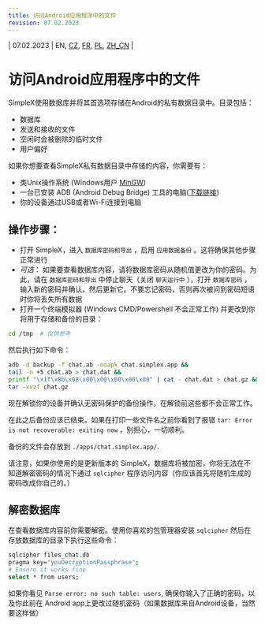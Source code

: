 ```yaml
---
title: 访问Android应用程序中的文件
revision: 07.02.2023
---
```


| 07.02.2023 | EN, [CZ](/docs/lang/cs/ANDROID.md), [FR](/docs/lang/fr/ANDROID.md), [PL](/docs/lang/pl/ANDROID.md), [ZH_CN](/docs/lang/cn/ANDROID.md) |

# 访问Android应用程序中的文件

SimpleX使用数据库并将其首选项存储在Android的私有数据目录中。目录包括：
- 数据库
- 发送和接收的文件
- 空闲时会被删除的临时文件
- 用户偏好

如果你想要查看SimpleX私有数据目录中存储的内容，你需要有：
- 类Unix操作系统 (Windows用户 [MinGW](https://www.mingw-w64.org/downloads/))
- 一台已安装 ADB (Android Debug Bridge) 工具的电脑([下载链接](https://developer.android.com/studio/releases/platform-tools))
- 你的设备通过USB或者Wi-Fi连接到电脑

## 操作步骤：

- 打开 SimpleX，进入 `数据库密码和导出` ，启用 `应用数据备份` 。这将确保其他步骤正常进行
- _可选_： 如果要查看数据库内容，请将数据库密码从随机值更改为你的密码。为此，请在 `数据库密码和导出` 中停止聊天（关闭 `聊天运行中` ），打开 `数据库密码` ，输入新的密码并确认，然后更新它。不要忘记密码，否则再次被问到密码短语时你将丢失所有数据
- 打开一个终端模拟器 (Windows CMD/Powershell 不会正常工作) 并更改到你将用于存储和备份的目录：

```bash
cd /tmp  # 仅供参考
```
然后执行如下命令：
```bash
adb -d backup -f chat.ab -noapk chat.simplex.app && 
tail -n +5 chat.ab > chat.dat && 
printf "\x1f\x8b\x08\x00\x00\x00\x00\x00" | cat - chat.dat > chat.gz && 
tar -xvzf chat.gz
```

现在解锁你的设备并确认无密码保护的备份操作，在解锁前这些都不会正常工作。

在此之后备份应该已结束。如果在打印一些文件名之前你看到了报错 `tar: Error is not recoverable: exiting now` ，别担心，一切顺利。

备份的文件会存放到 `./apps/chat.simplex.app/`.

请注意，如果你使用的是更新版本的 SimpleX，数据库将被加密，你将无法在不知道解密密码的情况下通过 `sqlcipher` 程序访问内容（你应该首先将随机生成的密码改成你自己的。）

## 解密数据库

在查看数据库内容前你需要解密。使用你喜欢的包管理器安装 `sqlcipher` 然后在存放数据库的目录下执行这些命令：
```bash
sqlcipher files_chat.db
pragma key="youDecryptionPassphrase";
# Ensure it works fine
select * from users;
```

如果你看见 `Parse error: no such table: users`, 确保你输入了正确的密码，以及你此前在 Android app上更改过随机密码（如果数据库来自Android设备，当然要这样做）
